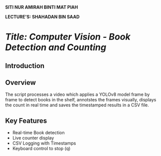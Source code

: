 **SITI NUR AMIRAH BINTI MAT PIAH**

**LECTURE'S: SHAHADAN BIN SAAD**


# *Title: Computer Vision - Book Detection and Counting*

## Introduction


## Overview
The script processes a video which applies a YOLOv8 model frame by frame to detect books in the shelf, annotstes the frames visually, displays the count in real time and saves the timestamped results in a CSV file.


## Key Features
- Real-time Book detection
- Live counter display
- CSV Logging with Timestamps
- Keyboard control to stop (q)

## 
